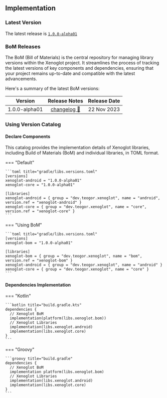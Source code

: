 
[//]: # (This file was automatically generated - do not edit)

## Implementation

### Latest Version

The latest release is [`1.0.0-alpha01`](../releases.md)

### BoM Releases

The BoM (Bill of Materials) is the central repository for managing library versions within the
Xenoglot project. It streamlines the process of tracking the latest versions of key components and
dependencies, ensuring that your project remains up-to-date and compatible with the latest
advancements.

Here's a summary of the latest BoM versions:

|    Version    |               Release Notes                | Release Date |
|:-------------:|:------------------------------------------:|:------------:|
| 1.0.0-alpha01 | [changelog 🔗](changelog/1.0.0-alpha01.md) | 22 Nov 2023 |

### Using Version Catalog

#### Declare Components

This catalog provides the implementation details of Xenoglot libraries, including Build of
Materials (BoM) and individual libraries, in TOML format.

=== "Default"

    ```toml title="gradle/libs.versions.toml"
    [versions]
    xenoglot-android = "1.0.0-alpha01"
    xenoglot-core = "1.0.0-alpha01"

    [libraries]
    xenoglot-android = { group = "dev.teogor.xenoglot", name = "android", version.ref = "xenoglot-android" }
    xenoglot-core = { group = "dev.teogor.xenoglot", name = "core", version.ref = "xenoglot-core" }
    ```

=== "Using BoM"

    ```toml title="gradle/libs.versions.toml"
    [versions]
    xenoglot-bom = "1.0.0-alpha01"

    [libraries]
    xenoglot-bom = { group = "dev.teogor.xenoglot", name = "bom", version.ref = "xenoglot-bom" }
    xenoglot-android = { group = "dev.teogor.xenoglot", name = "android" }
    xenoglot-core = { group = "dev.teogor.xenoglot", name = "core" }
    ```

#### Dependencies Implementation

=== "Kotlin"

    ```kotlin title="build.gradle.kts"
    dependencies {
      // Xenoglot BoM
      implementation(platform(libs.xenoglot.bom))
      // Xenoglot Libraries
      implementation(libs.xenoglot.android)
      implementation(libs.xenoglot.core)
    }
    ```

=== "Groovy"

    ```groovy title="build.gradle"
    dependencies {
      // Xenoglot BoM
      implementation platform(libs.xenoglot.bom)
      // Xenoglot Libraries
      implementation(libs.xenoglot.android)
      implementation(libs.xenoglot.core)
    }
    ```
